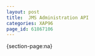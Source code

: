 ```yaml
---
layout: post
title:  JMS Administration API
categories: XAP96
page_id: 61867106
---
```


{section-page:na}
